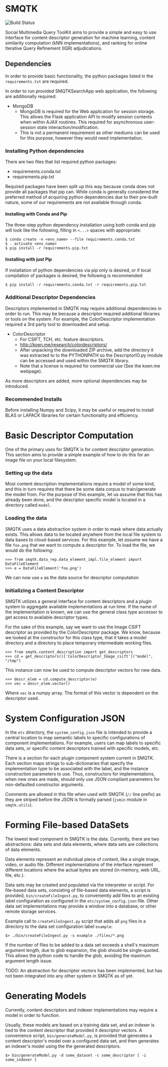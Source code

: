 SMQTK
=====
![Build Status](https://travis-ci.org/Kitware/SMQTK.svg?branch=master)

Social Multimedia Query ToolKit aims to provide a simple and easy to use interface for content descriptor generation for machine learning, content similarity computation (kNN implementations), and ranking for online Iterative Query Refinement (IQR) adjudications.


## Dependencies
In order to provide basic functionality, the python packages listed in the ``requirements.txt`` are required.

In order to run provided SMQTKSearchApp web application, the following are  additionally required:

* MongoDB
    * MongoDB is required for the Web application for session storage.
      This allows the Flask application API to modify session contents when within AJAX routines.
      This required for asynchronous user-session state interaction/modification.
    * This is not a permanent requirement as other mediums can be used for this purpose, however they would need implementation.

### Installing Python dependencies
There are two files that list required python packages:

  * requirements.conda.txt
  * requirements.pip.txt

Required packages have been split up this way because conda does not provide all packages that pip can.
While conda is generally considered the preferred method of acquiring python dependencies due to their pre-built nature, some of our requirements are not available through conda.

#### Installing with Conda and Pip
The three-step python dependency installation using both conda and pip will look like the following, filling in `<...>` spaces with appropriate:

    $ conda create -n <env_name> --file requirements.conda.txt
    $ . activate <env_name>
    $ pip install -r requirements.pip.txt

#### Installing with just Pip
If installation of python dependencies via pip only is desired, or if local compilation of packages is desired, the following is recommended:

    $ pip install -r requirements.conda.txt -r requirements.pip.txt

### Additional Descriptor Dependencies
Descriptors implemented in SMQTK may require additional dependencies in order to run.
This may be because a descriptor required additional libraries or tools on the system. 
For example, the ColorDescriptor implementation required a 3rd party tool to downloaded and setup.

* ColorDescriptor
  * For CSIFT, TCH, etc. feature descriptors.
  * http://koen.me/research/colordescriptors/
  * After unpacking the downloaded ZIP archive, add the directory it was extracted to to the PYTHONPATH so the DescriptorIO.py module can be accessed and used within the SMQTK library.
  * Note that a license is required for commercial use (See the koen.me webpage).
    
As more descriptors are added, more optional dependencies may be introduced.

### Recommended Installs
Before installing Numpy and Scipy, it may be useful or required to install BLAS or LAPACK libraries for certain functionality and efficiency.


# Basic Descriptor Computation
One of the primary uses for SMQTK is for content descriptor generation.
This section aims to provide a simple example of how to do this for an image file on your local filesystem.

### Setting up the data
Most content description implementations require a model of some kind, and this in turn requires that there be some data corpus to train/generate the model from.
For the purpose of this example, let us assume that this has already been done, and the descriptor specific model is located in a directory called `model`.

### Loading the data
SMQTK uses a data abstraction system in order to mask where data actually exists.
This allows data to be located anywhere from the local file system to data bases to cloud-based services.
For this example, let assume we have a file `foo.png` that we want to compute a descriptor for.
To load the file, we would do the following:

    >>> from smqtk.data_rep.data_element_impl.file_element import DataFileElement
    >>> e = DataFileElement('foo.png')

We can now use `e` as the data source for descriptor computation

### Initializing a Content Descriptor
SMQTK utilizes a general interface for content descriptors and a plugin system to aggregate available implementations at run time. 
If the name of the implementation is known, we can use the general class type accessor to get access to available descriptor types. 

For the sake of this example, say we want to use the Image CSIFT descriptor as provided by the ColorDescriptor package.
We know, because we looked at the constructor for this class type, that it takes a model directory and a directory to place temporary intermediate working files.

    >>> from smqtk.content_description import get_descriptors
    >>> cd = get_descriptors()['ColorDescriptor_Image_csift']("model", "/tmp")

This instance can now be used to compute descriptor vectors for new data.

    >>> descr_elem = cd.compute_descriptor(e)
    >>> vec = descr_elem.vector()

Where `vec` is a numpy array. The format of this vector is dependent on the descriptor used.


# System Configuration JSON
In the `etc` directory, the `system_config.json` file is intended to provide a central location to map semantic labels to specific configurations of component implementations.
For example, users can map labels to specific data sets, or specific content descriptors trained with specific models, etc.

There is a section for each plugin component system current in SMQTK.
Each section maps strings to sub-dictionaries that specify the implementation type to be associated with the label, and the instance construction parameters to use.
Thus, constructors for implementations, when new ones are made, should only use JSON compliant parameters for non-defaulted constructor arguments.

Comments are allowed in this file when used with SMQTK (`//` line prefix) as they are striped before the JSON is formally parsed (`jsmin` module in `smqtk.utils`).


# Forming File-based DataSets
The lowest level component in SMQTK is the data.
Currently, there are two abstractions: data sets and data elements, where data sets are collections of data elements.

Data elements represent an individual piece of content, like a single image, video, or audio file.
Different implementations of the interface represent different locations where the actual bytes are stored (in-memory, web URL, file, etc.).

Data sets may be created and populated via the interpreter or script.
For file-based data sets, consisting of file-based data elements, a script is provided, `bin/createFileIngest.py`, to conveniently add files to an existing label configuration as configured in the `etc/system_config.json` file.
Other data set implementations may provide a window into a database, or other remote storage services.

Example call to `createFileIngest.py` script that adds all `png` files in a directory to the data set configuration label `example`:

    $> ./bin/createFileIngest.py -s example ./files/*.png
    
If the number of files to be added to a data set exceeds a shell's maximum argument length, due to glob expansion, the glob should be single-quoted.
This allows the python code to handle the glob, avoiding the maximum argument length issue. 

TODO: An abstraction for descriptor vectors has been implemented, but has not been integrated into any other system in SMQTK as of yet.


# Generating Models
Currently, content descriptors and indexer implementations may require a model in order to function.

Usually, these models are based on a training data set, and an indexer is tied to the content descriptor that provided it descriptor vectors.
A convenience script, `bin/generateModel.py`, is provided that generates a content descriptor's model over a configured data set, and then generates an indexer's model using the the generated descriptors.

    $> bin/generateModel.py -d some_dataset -c some_descriptor [ -i some_indexer ]
